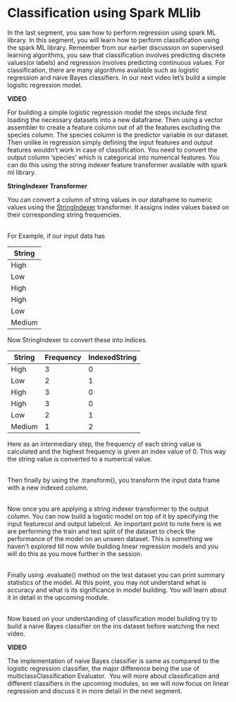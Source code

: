# Classification using Spark MLlib

In the last segment, you saw how to perform regression using spark ML library. In this segment, you will learn how to perform classification using the spark ML library. Remember from our earlier discussion on supervised learning algorithms, you saw that classification involves predicting discrete values(or labels) and regression involves predicting continuous values. For classification, there are many algorithms available such as logistic regression and naive Bayes classifiers. In our next video let’s build a simple logistic regression model.

**VIDEO**

For building a simple logistic regression model the steps include first loading the necessary datasets into a new dataframe. Then using a vector assembler to create a feature column out of all the features excluding the species column. The species column is the predictor variable in our dataset. Then unlike in regression simply defining the input features and output features wouldn’t work in case of classification. You need to convert the output column ‘species’ which is categorical into numerical features. You can do this using the string indexer feature transformer available with spark ml library. 

**StringIndexer Transformer**

You can convert a column of string values in our dataframe to numeric values using the [StringIndexer](https://spark.apache.org/docs/2.1.0/ml-features.html#stringindexer) transformer. It assigns index values based on their corresponding string frequencies.  
 

For Example, if our input data has

| String |
| ------ |
| High   |
| Low    |
| High   |
| High   |
| Low    |
| Medium |

Now StringIndexer to convert these into indices.

| **String** | **Frequency** | **IndexedString** |
| ---------- | ------------- | ----------------- |
| High       | 3             | 0                 |
| Low        | 2             | 1                 |
| High       | 3             | 0                 |
| High       | 3             | 0                 |
| Low        | 2             | 1                 |
| Medium     | 1             | 2                 |

Here as an intermediary step, the frequency of each string value is calculated and the highest frequency is given an index value of 0. This way the string value is converted to a numerical value.     
 

Then finally by using the .transform(), you transform the input data frame with a new indexed column.   
 

Now once you are applying a string indexer transformer to the output column. You can now build a logistic model on top of it by specifying the input featurecol and output labelcol. An important point to note here is we are performing the train and test split of the dataset to check the performance of the model on an unseen dataset. This is something we haven't explored till now while building linear regression models and you will do this as you move further in the session.  
 

Finally using .evaluate() method on the test dataset you can print summary statistics of the model. At this point, you may not understand what is accuracy and what is its significance in model building. You will learn about it in detail in the upcoming module.  
 

Now based on your understanding of classification model building try to build a naive Bayes classifier on the iris dataset before watching the next video.

**VIDEO**

The implementation of naive Bayes classifier is same as compared to the logistic regression classifier, the major difference being the use of multiclassClassification Evaluator.  You will more about classification and different classifiers in the upcoming modules, so we will now focus on linear regression and discuss it in more detail in the next segment.
